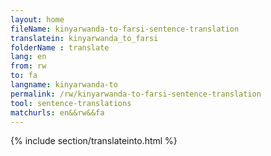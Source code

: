 ```yaml
---
layout: home
fileName: kinyarwanda-to-farsi-sentence-translation
translatein: kinyarwanda_to_farsi
folderName : translate
lang: en
from: rw
to: fa
langname: kinyarwanda-to
permalink: /rw/kinyarwanda-to-farsi-sentence-translation
tool: sentence-translations
matchurls: en&&rw&&fa
---
```

{% include section/translateinto.html %}
